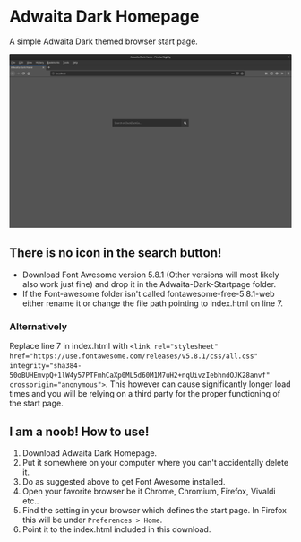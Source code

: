 # Adwaita Dark Homepage
A simple Adwaita Dark themed browser start page.

![GitHub Logo](/docs/images/example.png)

## There is no icon in the search button!
* Download Font Awesome version 5.8.1 (Other versions will most likely also work just fine) and drop it in the Adwaita-Dark-Startpage folder.
* If the Font-awesome folder isn't called fontawesome-free-5.8.1-web either rename it or change the file path pointing to index.html on line 7.
### Alternatively
Replace line 7 in index.html with `<link rel="stylesheet" href="https://use.fontawesome.com/releases/v5.8.1/css/all.css" integrity="sha384-50oBUHEmvpQ+1lW4y57PTFmhCaXp0ML5d60M1M7uH2+nqUivzIebhndOJK28anvf" crossorigin="anonymous">`. This however can cause significantly longer load times and you will be relying on a third party for the proper functioning of the start page.

## I am a noob! How to use!
1. Download Adwaita Dark Homepage.
2. Put it somewhere on your computer where you can't accidentally delete it.
3. Do as suggested above to get Font Awesome installed.
4. Open your favorite browser be it Chrome, Chromium, Firefox, Vivaldi etc..
5. Find the setting in your browser which defines the start page. In Firefox this will be under `Preferences > Home`.
6. Point it to the index.html included in this download.
